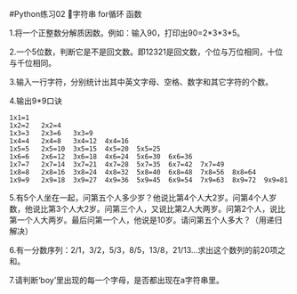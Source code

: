 #Python练习02 字符串 for循环 函数

1.将一个正整数分解质因数。例如：输入90，打印出90=2\*3\*3\*5。

2.一个5位数，判断它是不是回文数。即12321是回文数，个位与万位相同，十位与千位相同。

3.输入一行字符，分别统计出其中英文字母、空格、数字和其它字符的个数。

4.输出9*9口诀
```
1x1=1
1x2=2   2x2=4
1x3=3   2x3=6   3x3=9
1x4=4   2x4=8   3x4=12  4x4=16
1x5=5   2x5=10  3x5=15  4x5=20  5x5=25
1x6=6   2x6=12  3x6=18  4x6=24  5x6=30  6x6=36
1x7=7   2x7=14  3x7=21  4x7=28  5x7=35  6x7=42  7x7=49
1x8=8   2x8=16  3x8=24  4x8=32  5x8=40  6x8=48  7x8=56  8x8=64
1x9=9   2x9=18  3x9=27  4x9=36  5x9=45  6x9=54  7x9=63  8x9=72  9x9=81
```

5.有5个人坐在一起，问第五个人多少岁？他说比第4个人大2岁。问第4个人岁数，他说比第3个人大2岁。问第三个人，又说比第2人大两岁。问第2个人，说比第一个人大两岁。最后问第一个人，他说是10岁。请问第五个人多大？（用递归解决）

6.有一分数序列：2/1，3/2，5/3，8/5，13/8，21/13...求出这个数列的前20项之和。

7.请判断‘boy’里出现的每一个字母，是否都出现在a字符串里。
